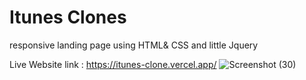 # Itunes Clones
 responsive landing page using HTML& CSS and little Jquery 

 Live Website link :  https://itunes-clone.vercel.app/
![Screenshot (30)](https://github.com/Vargos98/Itunes-clone/assets/127929058/fb0e1fad-5874-42dc-81e4-19a87946aa42)

 

